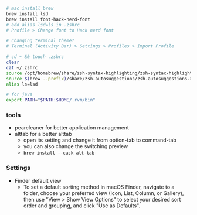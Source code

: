 ```bash
# mac install brew
brew install lsd
brew install font-hack-nerd-font
# add alias lsd=ls in .zshrc
# Profile > Change font to Hack nerd font

# changing terminal theme?
# Terminal (Activity Bar) > Settings > Profiles > Import Profile

# cd ~ && touch .zshrc
clear
cat ~/.zshrc
source /opt/homebrew/share/zsh-syntax-highlighting/zsh-syntax-highlighting.zsh
source $(brew --prefix)/share/zsh-autosuggestions/zsh-autosuggestions.zsh
alias ls=lsd

# for java
export PATH="$PATH:$HOME/.rvm/bin"
```

### tools
- pearcleaner for better application management
- alttab for a better alttab
  - open its setting and change it from option-tab to command-tab
  - you can also change the switching preview
  - `brew install --cask alt-tab` 


### Settings
- Finder default view
  - To set a default sorting method in macOS Finder, navigate to a folder, choose your preferred view (Icon, List, Column, or Gallery), then use "View > Show View Options" to select your desired sort order and grouping, and click "Use as Defaults". 
